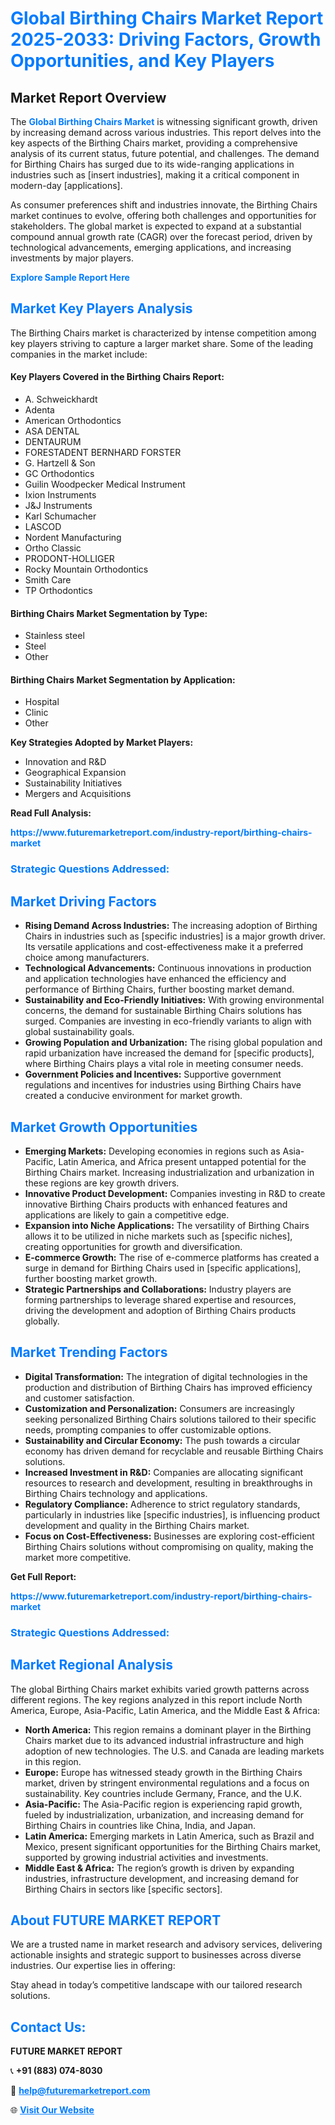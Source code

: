 <h1 style="color: #007BFF;">Global Birthing Chairs Market Report 2025-2033: Driving Factors, Growth Opportunities, and Key Players</h1>

<section id="overview">
<h2>Market Report Overview</h2>
<p>The <a href="https://www.futuremarketreport.com/industry-report/birthing-chairs-market" style="color: #007BFF; text-decoration: none;"><strong>Global Birthing Chairs Market</strong></a> is witnessing significant growth, driven by increasing demand across various industries. This report delves into the key aspects of the Birthing Chairs market, providing a comprehensive analysis of its current status, future potential, and challenges. The demand for Birthing Chairs has surged due to its wide-ranging applications in industries such as [insert industries], making it a critical component in modern-day [applications].</p>
<p>As consumer preferences shift and industries innovate, the Birthing Chairs market continues to evolve, offering both challenges and opportunities for stakeholders. The global market is expected to expand at a substantial compound annual growth rate (CAGR) over the forecast period, driven by technological advancements, emerging applications, and increasing investments by major players.</p>
</section>

<section id="overview">
<p><a href="https://www.futuremarketreport.com/request-sample/reportId=36127" style="color: #007BFF; text-decoration: none;"><strong>Explore Sample Report Here</strong></a></p>
</section>

<section id="key-players">
<h2 style="color: #007BFF;">Market Key Players Analysis</h2>
<p>The Birthing Chairs market is characterized by intense competition among key players striving to capture a larger market share. Some of the leading companies in the market include:</p>
<h4>Key Players Covered in the Birthing Chairs Report:</h4>
<ul><li>A. Schweickhardt</li><li>Adenta</li><li>American Orthodontics</li><li>ASA DENTAL</li><li>DENTAURUM</li><li>FORESTADENT BERNHARD FORSTER</li><li>G. Hartzell &amp; Son</li><li>GC Orthodontics</li><li>Guilin Woodpecker Medical Instrument</li><li>Ixion Instruments</li><li>J&amp;J Instruments</li><li>Karl Schumacher</li><li>LASCOD</li><li>Nordent Manufacturing</li><li>Ortho Classic</li><li>PRODONT-HOLLIGER</li><li>Rocky Mountain Orthodontics</li><li>Smith Care</li><li>TP Orthodontics</li></ul>
<h4>Birthing Chairs Market Segmentation by Type:</h4>
<ul><li>Stainless steel</li><li>Steel</li><li>Other</li></ul>

<h4>Birthing Chairs Market Segmentation by Application:</h4>
<ul><li>Hospital</li><li>Clinic</li><li>Other</li></ul>
<p><strong>Key Strategies Adopted by Market Players:</strong></p>
<ul>
<li>Innovation and R&D</li>
<li>Geographical Expansion</li>
<li>Sustainability Initiatives</li>
<li>Mergers and Acquisitions</li>
</ul>
</section>

<section>
<p><strong>Read Full Analysis: </strong></p><a href="https://www.futuremarketreport.com/industry-report/birthing-chairs-market" style="color: #007BFF; text-decoration: none;"><strong>https://www.futuremarketreport.com/industry-report/birthing-chairs-market</strong></a>
<h3 style="color: #007BFF;">Strategic Questions Addressed:</h3>
</section>

<section id="driving-factors">
<h2 style="color: #007BFF;">Market Driving Factors</h2>
<ul>
<li><strong>Rising Demand Across Industries:</strong> The increasing adoption of Birthing Chairs in industries such as [specific industries] is a major growth driver. Its versatile applications and cost-effectiveness make it a preferred choice among manufacturers.</li>
<li><strong>Technological Advancements:</strong> Continuous innovations in production and application technologies have enhanced the efficiency and performance of Birthing Chairs, further boosting market demand.</li>
<li><strong>Sustainability and Eco-Friendly Initiatives:</strong> With growing environmental concerns, the demand for sustainable Birthing Chairs solutions has surged. Companies are investing in eco-friendly variants to align with global sustainability goals.</li>
<li><strong>Growing Population and Urbanization:</strong> The rising global population and rapid urbanization have increased the demand for [specific products], where Birthing Chairs plays a vital role in meeting consumer needs.</li>
<li><strong>Government Policies and Incentives:</strong> Supportive government regulations and incentives for industries using Birthing Chairs have created a conducive environment for market growth.</li>
</ul>
</section>

<section id="growth-opportunities">
<h2 style="color: #007BFF;">Market Growth Opportunities</h2>
<ul>
<li><strong>Emerging Markets:</strong> Developing economies in regions such as Asia-Pacific, Latin America, and Africa present untapped potential for the Birthing Chairs market. Increasing industrialization and urbanization in these regions are key growth drivers.</li>
<li><strong>Innovative Product Development:</strong> Companies investing in R&D to create innovative Birthing Chairs products with enhanced features and applications are likely to gain a competitive edge.</li>
<li><strong>Expansion into Niche Applications:</strong> The versatility of Birthing Chairs allows it to be utilized in niche markets such as [specific niches], creating opportunities for growth and diversification.</li>
<li><strong>E-commerce Growth:</strong> The rise of e-commerce platforms has created a surge in demand for Birthing Chairs used in [specific applications], further boosting market growth.</li>
<li><strong>Strategic Partnerships and Collaborations:</strong> Industry players are forming partnerships to leverage shared expertise and resources, driving the development and adoption of Birthing Chairs products globally.</li>
</ul>
</section>

<section id="trending-factors">
<h2 style="color: #007BFF;">Market Trending Factors</h2>
<ul>
<li><strong>Digital Transformation:</strong> The integration of digital technologies in the production and distribution of Birthing Chairs has improved efficiency and customer satisfaction.</li>
<li><strong>Customization and Personalization:</strong> Consumers are increasingly seeking personalized Birthing Chairs solutions tailored to their specific needs, prompting companies to offer customizable options.</li>
<li><strong>Sustainability and Circular Economy:</strong> The push towards a circular economy has driven demand for recyclable and reusable Birthing Chairs solutions.</li>
<li><strong>Increased Investment in R&D:</strong> Companies are allocating significant resources to research and development, resulting in breakthroughs in Birthing Chairs technology and applications.</li>
<li><strong>Regulatory Compliance:</strong> Adherence to strict regulatory standards, particularly in industries like [specific industries], is influencing product development and quality in the Birthing Chairs market.</li>
<li><strong>Focus on Cost-Effectiveness:</strong> Businesses are exploring cost-efficient Birthing Chairs solutions without compromising on quality, making the market more competitive.</li>
</ul>
</section>

<section>
<p><strong>Get Full Report: </strong></p><a href="https://www.futuremarketreport.com/industry-report/birthing-chairs-market" style="color: #007BFF; text-decoration: none;"><strong>https://www.futuremarketreport.com/industry-report/birthing-chairs-market</strong></a>
<h3 style="color: #007BFF;">Strategic Questions Addressed:</h3>
</section>


<section id="regional-analysis">
<h2 style="color: #007BFF;">Market Regional Analysis</h2>
<p>The global Birthing Chairs market exhibits varied growth patterns across different regions. The key regions analyzed in this report include North America, Europe, Asia-Pacific, Latin America, and the Middle East & Africa:</p>
<ul>
<li><strong>North America:</strong> This region remains a dominant player in the Birthing Chairs market due to its advanced industrial infrastructure and high adoption of new technologies. The U.S. and Canada are leading markets in this region.</li>
<li><strong>Europe:</strong> Europe has witnessed steady growth in the Birthing Chairs market, driven by stringent environmental regulations and a focus on sustainability. Key countries include Germany, France, and the U.K.</li>
<li><strong>Asia-Pacific:</strong> The Asia-Pacific region is experiencing rapid growth, fueled by industrialization, urbanization, and increasing demand for Birthing Chairs in countries like China, India, and Japan.</li>
<li><strong>Latin America:</strong> Emerging markets in Latin America, such as Brazil and Mexico, present significant opportunities for the Birthing Chairs market, supported by growing industrial activities and investments.</li>
<li><strong>Middle East & Africa:</strong> The region’s growth is driven by expanding industries, infrastructure development, and increasing demand for Birthing Chairs in sectors like [specific sectors].</li>
</ul>
</section>

<footer>
<h2 style="color: #007BFF;">About FUTURE MARKET REPORT</h2>
<p>We are a trusted name in market research and advisory services, delivering actionable insights and strategic support to businesses across diverse industries. Our expertise lies in offering:</p>

<p>Stay ahead in today’s competitive landscape with our tailored research solutions.</p>

<h2 style="color: #007BFF;">Contact Us:</h2>
<p><strong>FUTURE MARKET REPORT</strong></p>
<p>📞 <strong>+91 (883) 074-8030</strong></p>
<p>📧 <strong><a href="mailto:help@futuremarketreport.com" style="color: #007BFF;">help@futuremarketreport.com</a></strong></p>
<p>🌐 <strong><a href="https://www.futuremarketreport.com/" style="color: #007BFF;">Visit Our Website</a></strong></p>
</footer>